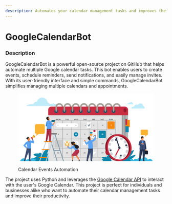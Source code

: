 ```yaml
---
description: Automates your calendar management tasks and improves their productivity.
---
```


# GoogleCalendarBot

### Description

GoogleCalendarBot is a powerful open-source project on GitHub that helps automate multiple Google calendar tasks. This bot enables users to create events, schedule reminders, send notifications, and easily manage invites. With its user-friendly interface and simple commands, GoogleCalendarBot simplifies managing multiple calendars and appointments.&#x20;

<figure><img src=".gitbook/assets/calendar-automation-img.png" alt=""><figcaption><p>Calendar Events Automation</p></figcaption></figure>

The project uses Python and leverages the [Google Calendar API](https://developers.google.com/calendar/api/guides/overview) to interact with the user's Google Calendar. This project is perfect for individuals and businesses alike who want to automate their calendar management tasks and improve their productivity.
